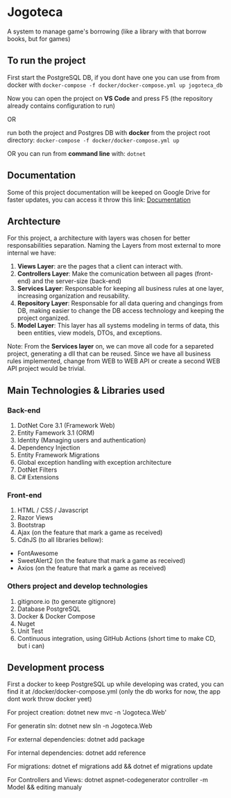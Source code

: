 # Jogoteca
A system to manage game's borrowing (like a library with that borrow books, but for games)

## To run the project
First start the PostgreSQL DB, if you dont have one you can use from from docker with ```docker-compose -f docker/docker-compose.yml up jogoteca_db```

Now you can open the project on **VS Code** and press F5 (the repository already contains configuration to run)

OR

run both the project and Postgres DB with **docker** from the project root directory: ```docker-compose -f docker/docker-compose.yml up```

OR you can run from **command line** with: ```dotnet ```

## Documentation
Some of this project documentation will be keeped on Google Drive for faster updates, you can access it throw this link: [Documentation](https://drive.google.com/drive/folders/1EtqdI-pLf5I0thqPEk_uS-3N3xJj52J0?usp=sharing)

## Archtecture
For this project, a architecture with layers was chosen for better responsabilities separation. Naming the Layers from most external to more internal we have:
1. **Views Layer**: are the pages that a client can interact with.
2. **Controllers Layer**: Make the comunication between all pages (front-end) and the server-size (back-end)
3. **Services Layer**: Responsable for keeping all business rules at one layer, increasing organization and reusability.
4. **Repository Layer**: Responsable for all data quering and changings from DB, making easier to change the DB access technology and keeping the project organized.
5. **Model Layer**: This layer has all systems modeling in terms of data, this been entities, view models, DTOs, and exceptions.



Note: From the **Services layer** on, we can move all code for a separeted project, generating a dll that can be reused. Since we have all business rules implemented, change from WEB to WEB API or create a second WEB API project would be trivial.

## Main Technologies & Libraries used
### Back-end
1. DotNet Core 3.1 (Framework Web)
2. Entity Famework 3.1 (ORM)
3. Identity (Managing users and authentication)
4. Dependency Injection
5. Entity Framework Migrations
6. Global exception handling with exception architecture
7. DotNet Filters
8. C# Extensions
### Front-end
1. HTML / CSS / Javascript
2. Razor Views
3. Bootstrap
4. Ajax (on the feature that mark a game as received)
5. CdnJS (to all libraries bellow):
  - FontAwesome
  - SweetAlert2 (on the feature that mark a game as received)
  - Axios (on the feature that mark a game as received)
 
### Others project and develop technologies
1. gitignore.io (to generate gitignore)
2. Database PostgreSQL
3. Docker & Docker Compose
4. Nuget
5. Unit Test
6. Continuous integration, using GitHub Actions (short time to make CD, but i can)

## Development process
First a docker to keep PostgreSQL up while developing was crated, you can find it at /docker/docker-compose.yml (only the db works for now, the app dont work throw docker yeet)

For project creation: dotnet new mvc -n 'Jogoteca.Web'

For generatin sln: dotnet new sln -n Jogoteca.Web

For external dependencies: dotnet add package

For internal dependencies: dotnet add reference

For migrations: dotnet ef migrations add && dotnet ef migrations update 

For Controllers and Views: dotnet aspnet-codegenerator controller -m Model && editing manualy
